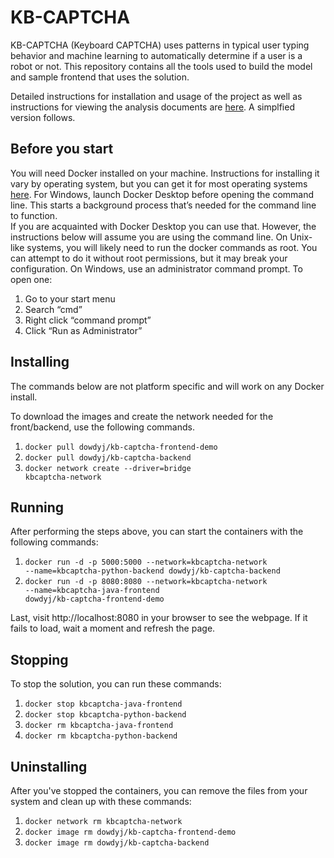 # KB-CAPTCHA
KB-CAPTCHA (Keyboard CAPTCHA) uses patterns in typical user typing behavior and machine learning to automatically determine if a user is a robot or not.
This repository contains all the tools used to build the model and sample frontend that uses the solution.

Detailed instructions for installation and usage of the project as well as instructions for viewing the analysis documents are [here](https://github.com/DowdyJ/KB-CAPTCHA/blob/main/Docs/KB-CAPTCHA%20User%20Manual.pdf). A simplfied version follows.

## Before you start
You will need Docker installed on your machine. Instructions for installing it vary by operating system, but you can get it for most operating systems [here](https://www.docker.com/). For Windows, launch Docker Desktop before opening the command line. This starts a background process that’s needed for the command line to function.<br>
If you are acquainted with Docker Desktop you can use that. However, the instructions below will assume you are using the command line. On Unix-like systems, you will likely need to run the docker commands as root. You can attempt to do it without root permissions, but it may break your configuration. On Windows, use an administrator command prompt. To open one:

1. Go to your start menu
2. Search “cmd”
3. Right click “command prompt”
4. Click “Run as Administrator”


## Installing
The commands below are not platform specific and will work on any Docker install.

To download the images and create the network needed for the front/backend, use the following commands.

1. <code>docker pull dowdyj/kb-captcha-frontend-demo</code>
2. <code>docker pull dowdyj/kb-captcha-backend</code>
3. <code>docker network create --driver=bridge kbcaptcha-network</code>

## Running
After performing the steps above, you can start the containers with the following commands:

1. <code>docker run -d -p 5000:5000 --network=kbcaptcha-network --name=kbcaptcha-python-backend dowdyj/kb-captcha-backend</code>
2. <code>docker run -d -p 8080:8080 --network=kbcaptcha-network --name=kbcaptcha-java-frontend dowdyj/kb-captcha-frontend-demo</code>

Last, visit http://localhost:8080 in your browser to see the webpage. If it fails to load, wait a moment and refresh the page.

## Stopping
To stop the solution, you can run these commands:

1. <code>docker stop kbcaptcha-java-frontend</code>
2. <code>docker stop kbcaptcha-python-backend</code>
3. <code>docker rm kbcaptcha-java-frontend</code>
4. <code>docker rm kbcaptcha-python-backend</code>

## Uninstalling
After you've stopped the containers, you can remove the files from your system and clean up with these commands:

1. <code>docker network rm kbcaptcha-network</code>
2. <code>docker image rm dowdyj/kb-captcha-frontend-demo</code>
3. <code>docker image rm dowdyj/kb-captcha-backend</code>



